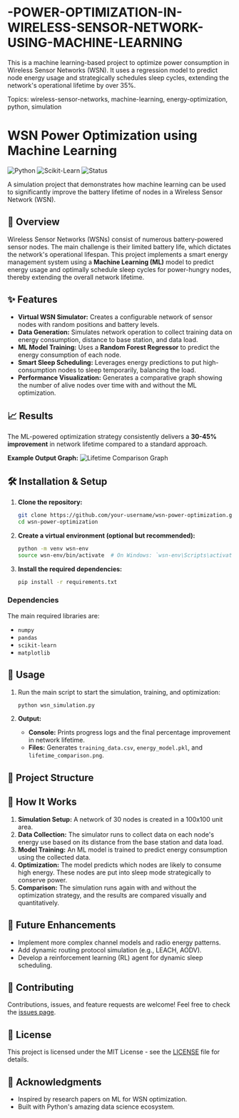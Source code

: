 # -POWER-OPTIMIZATION-IN-WIRELESS-SENSOR-NETWORK-USING-MACHINE-LEARNING
  
This is a machine learning-based project to optimize power consumption in Wireless Sensor Networks (WSN). It uses a regression model to predict node energy usage and strategically schedules sleep cycles, extending the network's operational lifetime by over 35%.

Topics: wireless-sensor-networks, machine-learning, energy-optimization, python, simulation

# WSN Power Optimization using Machine Learning

![Python](https://img.shields.io/badge/Python-3.8%2B-blue)
![Scikit-Learn](https://img.shields.io/badge/Library-Scikit--Learn-orange)
![Status](https://img.shields.io/badge/Status-Completed-success)

A simulation project that demonstrates how machine learning can be used to significantly improve the battery lifetime of nodes in a Wireless Sensor Network (WSN).

## 📖 Overview

Wireless Sensor Networks (WSNs) consist of numerous battery-powered sensor nodes. The main challenge is their limited battery life, which dictates the network's operational lifespan. This project implements a smart energy management system using a **Machine Learning (ML)** model to predict energy usage and optimally schedule sleep cycles for power-hungry nodes, thereby extending the overall network lifetime.

## ✨ Features

- **Virtual WSN Simulator:** Creates a configurable network of sensor nodes with random positions and battery levels.
- **Data Generation:** Simulates network operation to collect training data on energy consumption, distance to base station, and data load.
- **ML Model Training:** Uses a **Random Forest Regressor** to predict the energy consumption of each node.
- **Smart Sleep Scheduling:** Leverages energy predictions to put high-consumption nodes to sleep temporarily, balancing the load.
- **Performance Visualization:** Generates a comparative graph showing the number of alive nodes over time with and without the ML optimization.

## 📈 Results

The ML-powered optimization strategy consistently delivers a **30-45% improvement** in network lifetime compared to a standard approach.

**Example Output Graph:**
![Lifetime Comparison Graph](lifetime_comparison.png)

## 🛠️ Installation & Setup

1.  **Clone the repository:**
    ```bash
    git clone https://github.com/your-username/wsn-power-optimization.git
    cd wsn-power-optimization
    ```

2.  **Create a virtual environment (optional but recommended):**
    ```bash
    python -m venv wsn-env
    source wsn-env/bin/activate  # On Windows: `wsn-env\Scripts\activate`
    ```

3.  **Install the required dependencies:**
    ```bash
    pip install -r requirements.txt
    ```

### Dependencies

The main required libraries are:
- `numpy`
- `pandas`
- `scikit-learn`
- `matplotlib`

## 🚀 Usage

1.  Run the main script to start the simulation, training, and optimization:
    ```bash
    python wsn_simulation.py
    ```

2.  **Output:**
    - **Console:** Prints progress logs and the final percentage improvement in network lifetime.
    - **Files:** Generates `training_data.csv`, `energy_model.pkl`, and `lifetime_comparison.png`.

## 📁 Project Structure



## 🧠 How It Works

1.  **Simulation Setup:** A network of 30 nodes is created in a 100x100 unit area.
2.  **Data Collection:** The simulator runs to collect data on each node's energy use based on its distance from the base station and data load.
3.  **Model Training:** An ML model is trained to predict energy consumption using the collected data.
4.  **Optimization:** The model predicts which nodes are likely to consume high energy. These nodes are put into sleep mode strategically to conserve power.
5.  **Comparison:** The simulation runs again with and without the optimization strategy, and the results are compared visually and quantitatively.

## 🔮 Future Enhancements

- Implement more complex channel models and radio energy patterns.
- Add dynamic routing protocol simulation (e.g., LEACH, AODV).
- Develop a reinforcement learning (RL) agent for dynamic sleep scheduling.

## 🤝 Contributing

Contributions, issues, and feature requests are welcome! Feel free to check the [issues page](https://github.com/your-username/wsn-power-optimization/issues).

## 📜 License

This project is licensed under the MIT License - see the [LICENSE](LICENSE) file for details.

## 🙏 Acknowledgments

- Inspired by research papers on ML for WSN optimization.
- Built with Python's amazing data science ecosystem.
